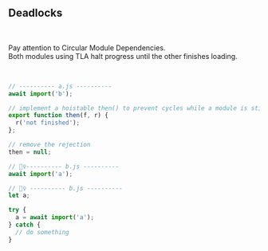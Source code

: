 ## Deadlocks

<br />

Pay attention to Circular Module Dependencies.  
Both modules using TLA halt progress until the other finishes loading.

<br />

```js
// ---------- a.js ----------
await import('b');

// implement a hoistable then() to prevent cycles while a module is still evaluating.
export function then(f, r) {
  r('not finished');
};

// remove the rejection
then = null;

// 🙅‍♀️---------- b.js ----------
await import('a');

// 🙆‍♀️ ---------- b.js ----------
let a;

try {
  a = await import('a');
} catch {
  // do something
}
```

